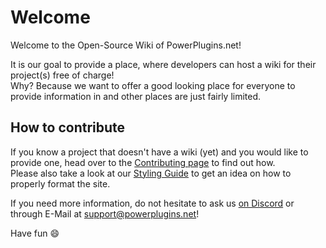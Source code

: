 # Welcome
Welcome to the Open-Source Wiki of PowerPlugins.net!

It is our goal to provide a place, where developers can host a wiki for their project(s) free of charge!  
Why? Because we want to offer a good looking place for everyone to provide information in and other places are just fairly limited.

## How to contribute
If you know a project that doesn't have a wiki (yet) and you would like to provide one, head over to the [Contributing page](contributing) to find out how.  
Please also take a look at our [Styling Guide](contributing/styling-guide) to get an idea on how to properly format the site.

If you need more information, do not hesitate to ask us [on Discord](https://discord.gg/psPECvY) or through E-Mail at support@powerplugins.net!

Have fun :smile:
